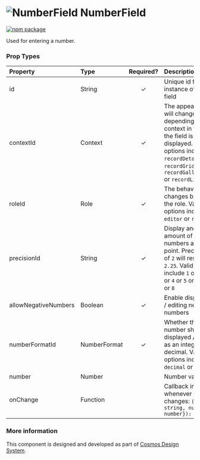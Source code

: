 # ![NumberField](https://user-images.githubusercontent.com/44801418/48110162-0eafed00-e27d-11e8-8a56-3ac1067af758.png) NumberField

[![npm package][npm-badge]][npm]

Used for entering a number.

### Prop Types

| Property | Type | Required? | Description |
|:---|:---|:---:|:---|
| id | String | ✓ | Unique id for the instance of this field |
| contextId | Context | ✓ | The appearance will change depending on context in which the field is displayed. Valid options include: `recordDetail` or `recordGridRow` or `recordGalleryCard` or `recordListItem` |
| roleId | Role | ✓ | The behaviour changes based on the role. Valid options include `editor` or `readOnly` |
| precisionId | String | ✓ | Display and edit `x` amount of numbers after the point. Precision ID of `2` will result in `2.25`. Valid options include `1` or `2` or `3` or `4` or `5` or `6` or `7` or `8`|
| allowNegativeNumbers | Boolean | ✓ | Enable displaying / editing negative numbers |
| numberFormatId | NumberFormat | ✓ | Whether the number should be displayed / edited as an integer or decimal. Valid options include `decimal` or `integer` |
| number | Number | | Number value |
| onChange | Function |  | Callback invoked whenever number changes: `({id: string, number: number}): void` |

### More information

This component is designed and developed as part of [Cosmos Design System][cmds]. 

[cmds]: https://github.com/entercosmos/cosmos
[npm-badge]: https://img.shields.io/npm/v/@cmds/number-field.svg
[npm]: https://www.npmjs.org/@cmds/number-field

